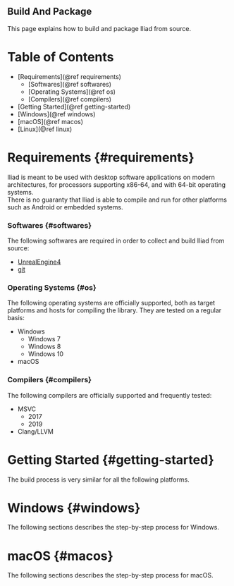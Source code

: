 ## Build And Package
This page explains how to build and package Iliad from source.  

# Table of Contents
- [Requirements](@ref requirements)
    + [Softwares](@ref softwares)
    + [Operating Systems](@ref os)
    + [Compilers](@ref compilers)
- [Getting Started](@ref getting-started)
- [Windows](@ref windows)
- [macOS](@ref macos)
- [Linux](@ref linux)

# Requirements {#requirements}
Iliad is meant to be used with desktop software applications on modern architectures, for processors supporting x86-64, and with 64-bit operating systems.  
There is no guaranty that Iliad is able to compile and run for other platforms such as Android or embedded systems.

### Softwares {#softwares}
The following softwares are required in order to collect and build Iliad from source:
- [UnrealEngine4](https://www.unrealengine.com/en-US/)
- [git](https://git-scm.com/)

### Operating Systems {#os}
The following operating systems are officially supported, both as target platforms and hosts for compiling the library. They are tested on a regular basis:
- Windows
    + Windows 7
    + Windows 8
    + Windows 10
- macOS

### Compilers {#compilers}
The following compilers are officially supported and frequently tested:
- MSVC
    + 2017
    + 2019
- Clang/LLVM

# Getting Started {#getting-started}
The build process is very similar for all the following platforms.  

# Windows {#windows}
The following sections describes the step-by-step process for Windows.

# macOS {#macos}
The following sections describes the step-by-step process for macOS.
